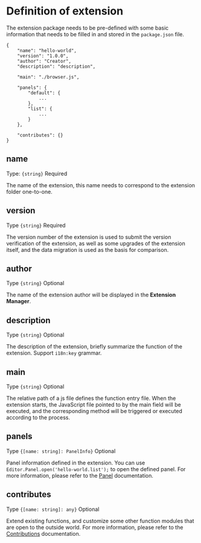 # Definition of extension

The extension package needs to be pre-defined with some basic information that needs to be filled in and stored in the `package.json` file.

```json5
{
    "name": "hello-world",
    "version": "1.0.0",
    "author": "Creator",
    "description": "description",

    "main": "./browser.js",

    "panels": {
        "default": {
            ...
        },
        "list": {
            ...
        }
    },

    "contributes": {}
}
```

## name

Type: `{string}` Required

The name of the extension, this name needs to correspond to the extension folder one-to-one.

## version

Type `{string}` Required

The version number of the extension is used to submit the version verification of the extension, as well as some upgrades of the extension itself, and the data migration is used as the basis for comparison.

## author

Type `{string}` Optional

The name of the extension author will be displayed in the **Extension Manager**.

## description

Type `{string}` Optional

The description of the extension, briefly summarize the function of the extension. Support `i18n:key` grammar.

## main

Type `{string}` Optional

The relative path of a js file defines the function entry file. When the extension starts, the JavaScript file pointed to by the main field will be executed, and the corresponding method will be triggered or executed according to the process.

## panels

Type `{[name: string]: PanelInfo}` Optional

Panel information defined in the extension. You can use `Editor.Panel.open('hello-world.list');` to open the defined panel. For more information, please refer to the [Panel](./panel.md) documentation.

## contributes

Type `{[name: string]: any}` Optional

Extend existing functions, and customize some other function modules that are open to the outside world. For more information, please refer to the [Contributions](./contributions.md) documentation.

